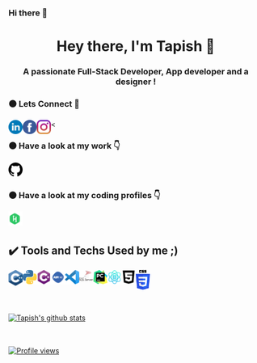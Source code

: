 ### Hi there 👋
<h1 align="center">Hey there, I'm Tapish 👋</h1>
<h3 align="center">A passionate Full-Stack Developer, App developer and a designer !</h3>
<h3>⚫ Lets Connect 🤝</h3><
<a href="https://www.linkedin.com/in/tapish-gupta-5b4822194/">
  <img align="left" alt="Tapish's Linkdein" width="28px" src="linkedin.svg" />
</a>
<a href="https://www.facebook.com/tapish.gupta.1238">
  <img align="left" alt="Tapish's Facebook" width="28px" src="facebook.svg" />
</a>
<a href="https://www.instagram.com/tapixhx/">
  <img align="left" alt="Tapish's Instagram" width="28px" src="instagram.svg" />
</a>
<br/>
<h3>⚫ Have a look at my work 👇</h3><a href="https://github.com/tapixhx">
  <img alt="Tapish's Github" width="28px" src="github.png" />
</a>
<br/>
<h3>⚫ Have a look at my coding profiles 👇</h3>
<a href="https://www.hackerrank.com/tapixhx">
  <img align="left" alt="Tapish's Hackerrank" width="28px" src="hackerrank.svg" />
</a>
<br/>
<br/>

<h2> ✔️ Tools and Techs Used by me ;)</h2>
<img align="left" alt="Tapish's C++" width="28px" src="c.svg" />
<img align="left" alt="Tapish's Python" height = "28px" width="28px" src="Python-logo.svg" />
<img align="left" alt="Tapish's C#" width="28px" src="c--4.svg" />
<img align="left" alt="Tapish's asp.net" width="28px" src="asp.svg" />
<img align="left" alt="Tapish's vs" width="28px" src="vs.svg" />
<img align="left" alt="Tapish's MSSSMS" width="28px" src="microsoft-sql-server.svg" />
<img align="left" alt="Tapish's Pycharm" width="28px" src="PyCharm_Logo.svg" />
<img align="left" alt="Tapish's data science" width="28px" src="data-science.svg" />
<img align="left" alt="Tapish's HTML" width="28px" src="html5.svg" />
<img align="left" alt="Tapish's CSS" width="28px" src="CSS.svg" />

<br/>
<br/>
<br/>
<br/>
<br/>

<a href="https://github.com/tapixhx">
 <img align="center" src="https://github-readme-stats.vercel.app/api?username=tapixhx&show_icons=true&theme=gotham&line_height=27" alt="Tapish's github stats"/>
<br/>
<br/>
<br/>

  ![Profile views](https://gpvc.arturio.dev/tapixhx)

<!--
**tapixhx/tapixhx** is a ✨ _special_ ✨ repository because its `README.md` (this file) appears on your GitHub profile.

Here are some ideas to get you started:

- 🔭 I’m currently working on ...
- 🌱 I’m currently learning ...
- 👯 I’m looking to collaborate on ...
- 🤔 I’m looking for help with ...
- 💬 Ask me about ...
- 📫 How to reach me: ...
- 😄 Pronouns: ...
- ⚡ Fun fact: ...
-->
